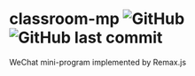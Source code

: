 # classroom-mp ![GitHub](https://img.shields.io/github/license/hurui/classroom-mp?style=flat-square) ![GitHub last commit](https://img.shields.io/github/last-commit/hurui/classroom-mp?style=flat-square)
WeChat mini-program implemented by Remax.js
